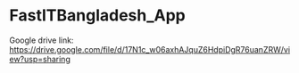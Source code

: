 # FastITBangladesh_App
Google drive link: https://drive.google.com/file/d/17N1c_w06axhAJquZ6HdpiDgR76uanZRW/view?usp=sharing
